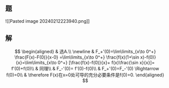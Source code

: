## 题
![[Pasted image 20240212223940.png]]

## 解
$$
\begin{aligned}
	& 选A.\\
	\newline
	& F_+'(0)=\lim\limits_{x\to 0^+} \frac{F(x)-F(0)}{x-0} =\lim\limits_{x\to 0^+} \frac{f(x)(1+\sin x)-f(0)}{x}=\lim\limits_{x\to 0^+} [\frac{f(x)-f(0)}{x}+ f(x)\frac{\sin x}{x}]= f'(0)+f(0)\\
	& 同理\\
	& F_-'(0)= f'(0)-f(0)\\
	& F_+'(0)=F_-'(0) \Rightarrow f(0)=0\\
	& \therefore F(x)在x=0处可导的充分必要条件是f(0)=0.
\end{aligned}
$$

